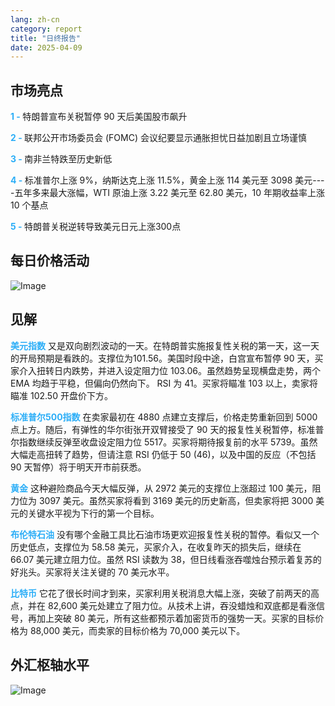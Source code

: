 ```yaml
---
lang: zh-cn
category: report
title: "日终报告"
date: 2025-04-09
---
```



<h2>市场亮点</h2>
<strong style="color: #2caef7;">1 - </strong> 特朗普宣布关税暂停 90 天后美国股市飙升

<strong style="color: #2caef7;">2 - </strong> 联邦公开市场委员会 (FOMC) 会议纪要显示通胀担忧日益加剧且立场谨慎

<strong style="color: #2caef7;">3 - </strong> 南非兰特跌至历史新低

<strong style="color: #2caef7;">4 - </strong> 标准普尔上涨 9%，纳斯达克上涨 11.5%，黄金上涨 114 美元至 3098 美元----五年多来最大涨幅，WTI 原油上涨 3.22 美元至 62.80 美元，10 年期收益率上涨 10 个基点

<strong style="color: #2caef7;">5 - </strong> 特朗普关税逆转导致美元日元上涨300点



<h2>每日价格活动</h2>
<img src="https://markleighedu.github.io/img/Apr-2025/09-Apr-2025/price.jpg" alt="Image"/>

<h2>见解</h2>
<strong style="color: #2caef7;">美元指数</strong> 又是双向剧烈波动的一天。在特朗普实施报复性关税的第一天，这一天的开局预期是看跌的。支撑位为101.56。美国时段中途，白宫宣布暂停 90 天，买家介入扭转日内跌势，并进入设定阻力位 103.06。虽然趋势呈现横盘走势，两个 EMA 均趋于平稳，但偏向仍然向下。 RSI 为 41。买家将瞄准 103 以上，卖家将瞄准 102.50 开盘价下方。

<strong style="color: #2caef7;">标准普尔500指数</strong> 在卖家最初在 4880 点建立支撑后，价格走势重新回到 5000 点上方。随后，有弹性的华尔街张开双臂接受了 90 天的报复性关税暂停，标准普尔指数继续反弹至收盘设定阻力位 5517。买家将期待报复前的水平 5739。虽然大幅走高扭转了趋势，但请注意 RSI 仍低于 50 (46)，以及中国的反应（不包括 90 天暂停）将于明天开市前获悉。

<strong style="color: #2caef7;">黄金</strong> 这种避险商品今天大幅反弹，从 2972 美元的支撑位上涨超过 100 美元，阻力位为 3097 美元。虽然买家将看到 3169 美元的历史新高，但卖家将把 3000 美元的关键水平视为下行的第一个目标。 

<strong style="color: #2caef7;">布伦特石油</strong> 没有哪个金融工具比石油市场更欢迎报复性关税的暂停。看似又一个历史低点，支撑位为 58.58 美元，买家介入，在收复昨天的损失后，继续在 66.07 美元建立阻力位。虽然 RSI 读数为 38，但日线看涨吞噬烛台预示着复苏的好兆头。买家将关注关键的 70 美元水平。 

<strong style="color: #2caef7;">比特币</strong> 它花了很长时间才到来，买家利用关税消息大幅上涨，突破了前两天的高点，并在 82,600 美元处建立了阻力位。从技术上讲，吞没蜡烛和双底都是看涨信号，再加上突破 80 美元，所有这些都预示着加密货币的强势一天。买家的目标价格为 88,000 美元，而卖家的目标价格为 70,000 美元以下。



<h2>外汇枢轴水平</h2>
<img src="https://markleighedu.github.io/img/Apr-2025/09-Apr-2025/pivot.jpg" alt="Image"/>
